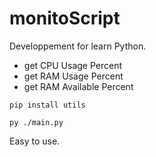 # monitoScript

Developpement for learn Python.

- get CPU Usage Percent
- get RAM Usage Percent
- get RAM Available Percent

```
pip install utils
```

```
py ./main.py
```

Easy to use.
